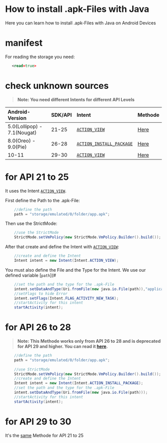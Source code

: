 # How to install .apk-Files with Java

Here you can learn how to install .apk-Files with Java on Android Devices

# manifest

For reading the storage you need: 

```XML
   <read=true>
```

# check unknown sources


>**Note: You need different Intents for different API Levels**

| Android-Version             | SDK/API | Intent                                                                                                            | Methode |
|:----------------------------|:--------|:------------------------------------------------------------------------------------------------------------------|:--------|
| 5.0(Lollipop) - 7.1(Nougat) | 21-25   | [`ACTION_VIEW`](https://developer.android.com/reference/android/content/Intent#ACTION_VIEW)                       | [Here](#for-api-21-to-25)
| 8.0(Oreo) - 9.0(Pie)        | 26-28   | [`ACTION_INSTALL_PACKAGE`](https://developer.android.com/reference/android/content/Intent#ACTION_INSTALL_PACKAGE) | [Here](#for-api-26-to-28)
| 10-11                       | 29-30   | [`ACTION_VIEW`](https://developer.android.com/reference/android/content/Intent#ACTION_VIEW)                       | [Here](#for-api-29-to-30)
    
# for API 21 to 25

It uses the Intent [`ACTION_VIEW`](https://developer.android.com/reference/android/content/Intent#ACTION_VIEW).

First define the Path to the .apk-File:
```java
    //define the path
    path = "storage/emulated/0/folder/app.apk";
```
Then use the StrictMode:
```java
    //use the StrictMode
    StrictMode.setVmPolicy(new StrictMode.VmPolicy.Builder().build());
```
After that create and define the Intent with [`ACTION_VIEW`](https://developer.android.com/reference/android/content/Intent#ACTION_VIEW):
```java
    //create and define the Intent
    Intent intent = new Intent(Intent.ACTION_VIEW);
```
You must also define the File and the Type for the Intent. We use our defined variable [`path`](#
```java
    //set the path and the type for the .apk-File
    intent.setDataAndType(Uri.fromFile(new java.io.File(path)),"application/vnd.android.package-archive");
    //setFlags to hide Error
    intent.setFlags(Intent.FLAG_ACTIVITY_NEW_TASK);
    //startActivity for this intent
    startActivity(intent);
```

# for API 26 to 28

>**Note: This Methode works only from API 26 to 28 and is deprecated for API 29 and higher. You can read it [here](https://developer.android.com/reference/android/content/Intent.html#ACTION_INSTALL_PACKAGE).**

```java
    //define the path
    path = "storage/emulated/0/folder/app.apk";
    
    //use StrictMode
    StrictMode.setVmPolicy(new StrictMode.VmPolicy.Builder().build());
    //create and define the Intent
    Intent intent = new Intent(Intent.ACTION_INSTALL_PACKAGE);
    //set the path and the type for the .apk-File
    intent.setDataAndType(Uri.fromFile(new java.io.File(path)));
    //startActivity for this intent
    startActivity(intent);
```

# for API 29 to 30

It's the [same](#for-api-21-to-25) Methode for API 21 to 25

